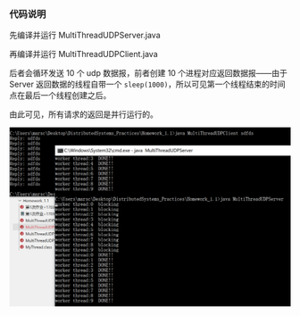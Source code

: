 ### 代码说明

先编译并运行 MultiThreadUDPServer.java

再编译并运行 MultiThreadUDPClient.java

后者会循环发送 10 个 udp 数据报，前者创建 10 个进程对应返回数据报——由于 Server 返回数据的线程自带一个 `sleep(1000)`，所以可见第一个线程结束的时间点在最后一个线程创建之后。

由此可见，所有请求的返回是并行运行的。

![](./runexample.png)